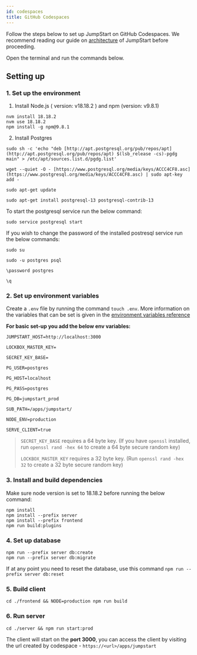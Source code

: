 ```yaml
---
id: codespaces
title: GitHub Codespaces
---
```


Follow the steps below to set up JumpStart on GitHub Codespaces. We recommend reading our guide on [architecture](https://docs.jumpstart.com/docs/contributing-guide/setup/architecture) of JumpStart before proceeding.

Open the terminal and run the commands below.

## Setting up

### 1. Set up the environment 

1. Install Node.js ( version: v18.18.2 ) and npm (version: v9.8.1)

```
nvm install 18.18.2
nvm use 18.18.2
npm install -g npm@9.8.1
```

2. Install Postgres

```
sudo sh -c 'echo "deb [http://apt.postgresql.org/pub/repos/apt](http://apt.postgresql.org/pub/repos/apt) $(lsb_release -cs)-pgdg main" > /etc/apt/sources.list.d/pgdg.list'

wget --quiet -O - [https://www.postgresql.org/media/keys/ACCC4CF8.asc](https://www.postgresql.org/media/keys/ACCC4CF8.asc) | sudo apt-key add -

sudo apt-get update

sudo apt-get install postgresql-13 postgresql-contrib-13
```

To start the postgresql service run the below command: 

```
sudo service postgresql start
```

If you wish to change the password of the installed postresql service run the below commands:

```
sudo su

sudo -u postgres psql

\password postgres  

\q
```

### 2. Set up environment variables

Create a `.env` file by running the command `touch .env`. More information on the variables that can be set is given in the [environment variables reference](https://docs.jumpstart.com/docs/setup/env-vars)

**For basic set-up you add the below env variables:**

```
JUMPSTART_HOST=http://localhost:3000

LOCKBOX_MASTER_KEY=

SECRET_KEY_BASE=

PG_USER=postgres

PG_HOST=localhost

PG_PASS=postgres

PG_DB=jumpstart_prod

SUB_PATH=/apps/jumpstart/

NODE_ENV=production

SERVE_CLIENT=true
```

> `SECRET_KEY_BASE` requires a 64 byte key. (If you have `openssl` installed, run `openssl rand -hex 64` to create a 64 byte secure random key)
>
> `LOCKBOX_MASTER_KEY` requires a 32 byte key. (Run `openssl rand -hex 32` to create a 32 byte secure random key)

### 3.  Install and build dependencies

Make sure node version is set to 18.18.2 before running the below command:

```
npm install
npm install --prefix server
npm install --prefix frontend
npm run build:plugins
```


### 4. Set up database

```
npm run --prefix server db:create
npm run --prefix server db:migrate
```

If at any point you need to reset the database, use this command `npm run --prefix server db:reset`

### 5. Build client

```
cd ./frontend && NODE=production npm run build
```

### 6. Run server

```
cd ./server && npm run start:prod
```

The client will start on the **port 3000**, you can access the client by visiting the url created by codespace - `https://<url>/apps/jumpstart`